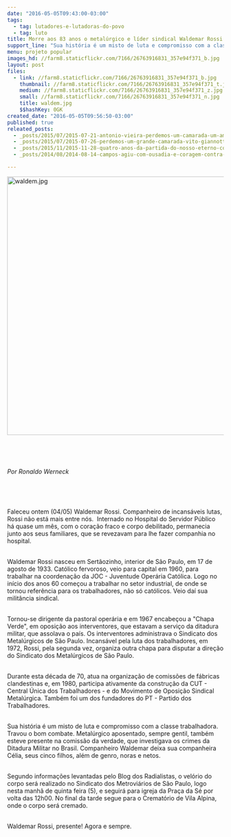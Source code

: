 ```yaml
---
date: "2016-05-05T09:43:00-03:00"
tags:
  - tag: lutadores-e-lutadoras-do-povo
  - tag: luto
title: Morre aos 83 anos o metalúrgico e líder sindical Waldemar Rossi
support_line: "Sua história é um misto de luta e compromisso com a classe trabalhadora. Travou o bom combate. Metalúrgico aposentado, sempre gentil, também esteve presente na comissão da verdade, que investigava os crimes da Ditadura Militar no Brasil."
menu: projeto popular
images_hd: //farm8.staticflickr.com/7166/26763916831_357e94f371_b.jpg
layout: post
files:
  - link: //farm8.staticflickr.com/7166/26763916831_357e94f371_b.jpg
    thumbnail: //farm8.staticflickr.com/7166/26763916831_357e94f371_t.jpg
    medium: //farm8.staticflickr.com/7166/26763916831_357e94f371_z.jpg
    small: //farm8.staticflickr.com/7166/26763916831_357e94f371_n.jpg
    title: waldem.jpg
    $$hashKey: 0GK
created_date: "2016-05-05T09:56:50-03:00"
published: true
releated_posts:
  - _posts/2015/07/2015-07-21-antonio-vieira-perdemos-um-camarada-um-amigo-um-eterno-defensor-da-reforma-agraria.md
  - _posts/2015/07/2015-07-26-perdemos-um-grande-camarada-vito-giannotti.md
  - _posts/2015/11/2015-11-28-quatro-anos-da-partida-do-nosso-eterno-comandante-egidio-brunetto.md
  - _posts/2014/08/2014-08-14-campos-agiu-com-ousadia-e-coragem-contra-o-latifundio-pernambucano.md

---
```

<p><img alt="waldem.jpg" height="600" src="//farm8.staticflickr.com/7166/26763916831_357e94f371_b.jpg" width="600" /></p>

<p>&nbsp;</p>

<p>&nbsp;</p>

<p><em>Por Ronaldo Werneck</em></p>

<p>&nbsp;</p>

<p>&nbsp;</p>

<p>Faleceu ontem (04/05) Waldemar Rossi. Companheiro de incans&aacute;veis lutas, Rossi n&atilde;o est&aacute; mais entre n&oacute;s.&nbsp; Internado no Hospital do Servidor P&uacute;blico h&aacute; quase um m&ecirc;s, com o cora&ccedil;&atilde;o fraco e corpo debilitado, permanecia junto aos seus familiares, que se revezavam para lhe fazer companhia no hospital.</p>

<p><br />
Waldemar Rossi nasceu em Sert&atilde;ozinho, interior de S&atilde;o Paulo, em 17 de agosto de 1933. Cat&oacute;lico fervoroso, veio para capital em 1960, para trabalhar na coordena&ccedil;&atilde;o da JOC - Juventude Oper&aacute;ria Cat&oacute;lica. Logo no in&iacute;cio dos anos 60 come&ccedil;ou a trabalhar no setor industrial, de onde se tornou refer&ecirc;ncia para os trabalhadores, n&atilde;o s&oacute; cat&oacute;licos. Veio da&iacute; sua milit&acirc;ncia sindical.</p>

<p><br />
Tornou-se dirigente da pastoral oper&aacute;ria e em 1967 encabe&ccedil;ou a &quot;Chapa Verde&quot;, em oposi&ccedil;&atilde;o aos interventores, que estavam a servi&ccedil;o da ditadura militar, que assolava o pa&iacute;s. Os interventores administrava o Sindicato dos Metal&uacute;rgicos de S&atilde;o Paulo. Incans&aacute;vel pela luta dos trabalhadores, em 1972, Rossi, pela segunda vez, organiza outra chapa para disputar a dire&ccedil;&atilde;o do Sindicato dos Metal&uacute;rgicos de S&atilde;o Paulo.</p>

<p><br />
Durante esta d&eacute;cada de 70, atua na organiza&ccedil;&atilde;o de comiss&otilde;es de f&aacute;bricas clandestinas e, em 1980, participa ativamente da constru&ccedil;&atilde;o da CUT - Central &Uacute;nica dos Trabalhadores - e do Movimento de Oposi&ccedil;&atilde;o Sindical Metal&uacute;rgica. Tamb&eacute;m foi um dos fundadores do PT - Partido dos Trabalhadores.</p>

<p><br />
Sua hist&oacute;ria &eacute; um misto de luta e compromisso com a classe trabalhadora. Travou o bom combate. Metal&uacute;rgico aposentado, sempre gentil, tamb&eacute;m esteve presente na comiss&atilde;o da verdade, que investigava os crimes da Ditadura Militar no Brasil. Companheiro Waldemar deixa sua companheira C&eacute;lia, seus cinco filhos, al&eacute;m de genro, noras e netos.</p>

<p><br />
Segundo informa&ccedil;&otilde;es levantadas pelo Blog dos Radialistas, o vel&oacute;rio do corpo ser&aacute; realizado no Sindicato dos Metrovi&aacute;rios de S&atilde;o Paulo, logo nesta manh&atilde; de quinta feira (5), e seguir&aacute; para igreja da Pra&ccedil;a da S&eacute; por volta das 12h00. No final da tarde segue para o Cremat&oacute;rio de Vila Alpina, onde o corpo ser&aacute; cremado.</p>

<p><br />
Waldemar Rossi, presente! Agora e sempre.</p>
